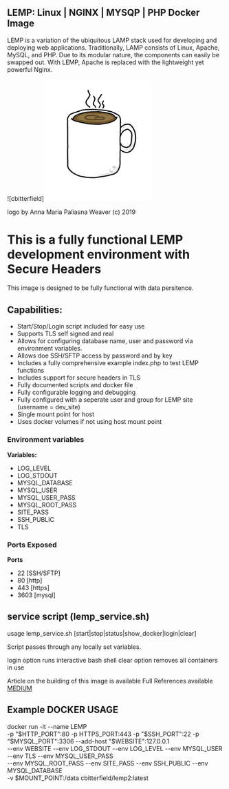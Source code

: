 ## LEMP: Linux | NGINX | MYSQP | PHP Docker Image

LEMP is a variation of the ubiquitous LAMP stack used for developing and deploying web applications. Traditionally, LAMP consists of Linux, Apache, MySQL, and PHP. Due to its modular nature, the components can easily be swapped out. With LEMP, Apache is replaced with the lightweight yet powerful Nginx.

![cbitterfield]<img src="https://github.com/cbitterfield/lemp/blob/master/cbitterfield_logo.jpg" alt="cbitterfield logo" width="250" >

logo by Anna Maria Paliasna Weaver (c) 2019

# This is a fully functional LEMP development environment with Secure Headers
This image is designed to be fully functional with data persitence.

## Capabilities:

* Start/Stop/Login script included for easy use
* Supports TLS self signed and real
* Allows for configuring database name, user and password via environment variables.
* Allows doe SSH/SFTP access by password and by key
* Includes a fully comprehensive example index.php to test LEMP functions
* Includes support for secure headers in TLS
* Fully documented scripts and docker file
* Fully configurable logging and debugging
* Fully configured with a seperate user and group for LEMP site (username = dev_site)
* Single mount point for host
* Uses docker volumes if not using host mount point

### Environment variables

**Variables:**
- LOG_LEVEL
- LOG_STDOUT
- MYSQL_DATABASE
- MYSQL_USER
- MYSQL_USER_PASS
- MYSQL_ROOT_PASS 
- SITE_PASS
- SSH_PUBLIC
- TLS

### Ports Exposed

**Ports**
- 22 [SSH/SFTP]
- 80 [http]
- 443 [https]
- 3603 [mysql]

## service script (lemp_service.sh)

usage lemp_service.sh [start|stop|status|show_docker|login|clear]

Script passes through any locally set variables.

login option runs interactive bash shell
clear option removes all containers in use

Article on the building of this image is available
Full References available
[MEDIUM](https://medium.com/@cbitterfield/creating-a-docker-development-lemp-container-a90e64d69b36)

## Example DOCKER USAGE

docker run -it --name LEMP \
    -p "$HTTP_PORT":80 -p HTTPS_PORT:443 -p "$SSH_PORT":22  -p "$MYSQL_PORT":3306 
    --add-host "$WEBSITE":127.0.0.1 \
    --env WEBSITE  --env LOG_STDOUT  --env LOG_LEVEL --env MYSQL_USER --env TLS --env MYSQL_USER_PASS \
    --env MYSQL_ROOT_PASS --env SITE_PASS --env SSH_PUBLIC --env MYSQL_DATABASE \
    -v $MOUNT_POINT:/data cbitterfield/lemp2:latest
